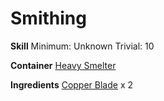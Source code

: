 <!-- TITLE: Copper Double Blade -->
<!-- SUBTITLE:  -->
# Smithing
**Skill**
Minimum: Unknown
Trivial: 10

**Container**
[Heavy Smelter](heavy-smelter)

**Ingredients**
[Copper Blade](copper-blade) x 2